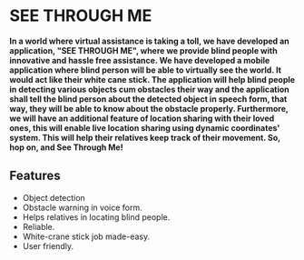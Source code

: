 # SEE THROUGH ME

**In a world where virtual assistance is taking a toll, we have developed an application, "SEE THROUGH ME", where we provide blind people with innovative and hassle free assistance. We have developed a mobile application where blind person will be able to virtually see the world. It would act like their white cane stick. The application will help blind people in detecting various objects cum obstacles their way and the application shall tell the blind person about the detected object in speech form, that way, they will be able to know about the obstacle properly. Furthermore, we will have an additional feature of location sharing with their loved ones, this will enable live location sharing using dynamic coordinates' system. This will help their relatives keep track of their movement. So, hop on, and See Through Me!**


## Features
- Object detection
- Obstacle warning in voice form.
- Helps relatives in locating blind people.
- Reliable.
- White-crane stick job made-easy.
- User friendly.
